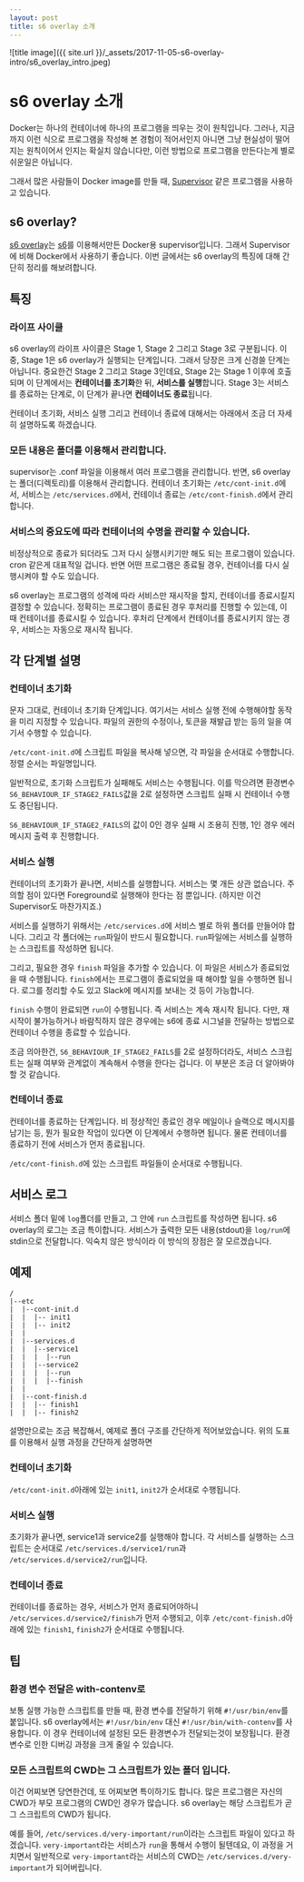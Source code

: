 ```yaml
---
layout: post
title: s6 overlay 소개
---
```

![title image]({{ site.url }}/_assets/2017-11-05-s6-overlay-intro/s6_overlay_intro.jpeg)

# s6 overlay 소개
Docker는 하나의 컨테이너에 하나의 프로그램을 띄우는 것이 원칙입니다. 그러나, 지금까지 이런 식으로 프로그램을 작성해 본 경험이 적어서인지 아니면 그냥 현실성이 떨어지는 원칙이어서 인지는 확실치 않습니다만, 이런 방법으로 프로그램을 만든다는게 별로 쉬운일은 아닙니다.

그래서 많은 사람들이 Docker image를 만들 때, [Supervisor](http://supervisord.org) 같은 프로그램을 사용하고 있습니다.

## s6 overlay?
[s6 overlay](https://github.com/just-containers/s6-overlay)는 [s6](http://skarnet.org/software/s6/)를 이용해서만든 Docker용 supervisor입니다. 그래서 Supervisor에 비해 Docker에서 사용하기 좋습니다. 이번 글에서는 s6 overlay의 특징에 대해 간단히 정리를 해보려합니다.

## 특징
### 라이프 사이클
s6 overlay의 라이프 사이클은 Stage 1, Stage 2 그리고 Stage 3로 구분됩니다. 이 중, Stage 1은 s6 overlay가 실행되는 단계입니다. 그래서 당장은 크게 신경쓸 단계는 아닙니다. 중요한건 Stage 2 그리고 Stage 3인데요, Stage 2는 Stage 1 이후에 호출되며 이 단계에서는 **컨테이너를 초기화**한 뒤, **서비스를 실행**합니다. Stage 3는 서비스를 종료하는 단계로, 이 단계가 끝나면 **컨테이너도 종료**됩니다.

컨테이너 초기화, 서비스 실행 그리고 컨테이너 종료에 대해서는 아래에서 조금 더 자세히 설명하도록 하겠습니다.

### 모든 내용은 폴더를 이용해서 관리합니다.
supervisor는 .conf 파일을 이용해서 여러 프로그램을 관리합니다. 반면, s6 overlay는 폴더(디렉토리)를 이용해서 관리합니다. 컨테이너 초기화는 `/etc/cont-init.d`에서, 서비스는 `/etc/services.d`에서, 컨테이너 종료는 `/etc/cont-finish.d`에서 관리합니다.

### 서비스의 중요도에 따라 컨테이너의 수명을 관리할 수 있습니다.
비정상적으로 종료가 되더라도 그저 다시 실행시키기만 해도 되는 프로그램이 있습니다. cron 같은게 대표적일 겁니다. 반면 어떤 프로그램은 종료될 경우, 컨테이너를 다시 실행시켜야 할 수도 있습니다.

s6 overlay는 프로그램의 성격에 따라 서비스만 재시작을 할지, 컨테이너를 종료시킬지 결정할 수 있습니다. 정확히는 프로그램이 종료된 경우 후처리를 진행할 수 있는데, 이 때 컨테이너를 종료시킬 수 있습니다. 후처리 단계에서 컨테이너를 종료시키지 않는 경우, 서비스는 자동으로 재시작 됩니다.

## 각 단계별 설명
### 컨테이너 초기화
문자 그대로, 컨테이너 초기화 단계입니다. 여기서는 서비스 실행 전에 수행해야할 동작을 미리 지정할 수 있습니다. 파일의 권한의 수정이나, 토큰을 재발급 받는 등의 일을 여기서 수행할 수 있습니다.

`/etc/cont-init.d`에 스크립트 파일을 복사해 넣으면, 각 파일을 순서대로 수행합니다. 정렬 순서는 파일명입니다.

일반적으로, 초기화 스크립트가 실패해도 서비스는 수행됩니다. 이를 막으려면 환경변수 `S6_BEHAVIOUR_IF_STAGE2_FAILS`값을 2로 설정하면 스크립트 실패 시 컨테이너 수행도 중단됩니다.

`S6_BEHAVIOUR_IF_STAGE2_FAILS`의 값이 0인 경우 실패 시 조용히 진행, 1인 경우 에러 메시지 출력 후 진행합니다.

### 서비스 실행
컨테이너의 초기화가 끝나면, 서비스를 실행합니다. 서비스는 몇 개든 상관 없습니다. 주의할 점이 있다면 Foreground로 실행해야 한다는 점 뿐입니다. (하지만 이건 Supervisor도 마찬가지죠.)

서비스를 실행하기 위해서는 `/etc/services.d`에 서비스 별로 하위 폴더를 만들어야 합니다. 그리고 각 폴더에는 `run`파일이 반드시 필요합니다. `run`파일에는 서비스를 실행하는 스크립트를 작성하면 됩니다.

그리고, 필요한 경우  `finish` 파일을 추가할 수 있습니다. 이 파일은 서비스가 종료되었을 때 수행됩니다. `finish`에서는 프로그램이 종료되었을 때 해야할 일을 수행하면 됩니다. 로그를 정리할 수도 있고 Slack에 메시지를 보내는 것 등이 가능합니다.

`finish` 수행이 완료되면 `run`이 수행됩니다. 즉 서비스는 계속 재시작 됩니다. 다만, 재시작이 불가능하거나 바람직하지 않은 경우에는 s6에 종료 시그널을 전달하는 방법으로 컨테이너 수행을 종료할 수 있습니다.

조금 의아한건, `S6_BEHAVIOUR_IF_STAGE2_FAILS`를 2로 설정하더라도,  서비스 스크립트는 실패 여부와 관계없이 계속해서 수행을 한다는 겁니다. 이 부분은 조금 더 알아봐야할 것 같습니다.

### 컨테이너 종료
컨테이너를 종료하는 단계입니다. 비 정상적인 종료인 경우 메일이나 슬랙으로 메시지를 남기는 등, 뭔가 필요한 작업이 있다면 이 단계에서 수행하면 됩니다. 물론 컨테이너를 종료하기 전에 서비스가 먼저 종료됩니다.

`/etc/cont-finish.d`에 있는 스크립트 파일들이 순서대로 수행됩니다.

## 서비스 로그
서비스 폴더 밑에 `log`폴더를 만들고, 그 안에 `run` 스크립트를 작성하면 됩니다. s6 overlay의 로그는 조금 특이합니다. 서비스가 출력한 모든 내용(stdout)을 `log/run`에 stdin으로 전달합니다. 익숙치 않은 방식이라 이 방식의 장점은 잘 모르겠습니다.

## 예제
```
/
|--etc
|  |--cont-init.d
|  |  |-- init1
|  |  |-- init2
|  |
|  |--services.d
|  |  |--service1
|  |  |  |--run
|  |  |--service2
|  |  |  |--run
|  |  |  |--finish
|  |
|  |--cont-finish.d
|  |  |-- finish1
|  |  |-- finish2
```

설명만으로는 조금 복잡해서, 예제로 폴더 구조를 간단하게 적어보았습니다. 위의 도표를 이용해서 실행 과정을 간단하게 설명하면

### 컨테이너 초기화
`/etc/cont-init.d`아래에 있는 `init1`, `init2`가 순서대로 수행됩니다.

### 서비스 실행
초기화가 끝나면, service1과 service2를 실행해야 합니다. 각 서비스를 실행하는 스크립트는 순서대로 `/etc/services.d/service1/run`과 `/etc/services.d/service2/run`입니다.

### 컨테이너 종료
컨테이너를 종료하는 경우, 서비스가 먼저 종료되어야하니 `/etc/services.d/service2/finish`가 먼저 수행되고, 이후 `/etc/cont-finish.d`아래에 있는 `finish1`, `finish2`가 순서대로 수행됩니다.

## 팁
### 환경 변수 전달은 with-contenv로
보통 실행 가능한 스크립트를 만들 때, 환경 변수를 전달하기 위해 `#!/usr/bin/env`를 붙입니다. s6 overlay에서는 `#!/usr/bin/env` 대신 `#!/usr/bin/with-contenv`를 사용합니다. 이 경우 컨테이너에 설정된 모든 환경변수가 전달되는것이 보장됩니다. 환경 변수로 인한 디버깅 과정을 크게 줄일 수 있습니다.
 
### 모든 스크립트의 CWD는 그 스크립트가 있는 폴더 입니다.
이건 어찌보면 당연한건데, 또 어찌보면 특이하기도 합니다. 많은 프로그램은 자신의 CWD가 부모 프로그램의 CWD인 경우가 많습니다. s6 overlay는 해당 스크립트가 곧 그 스크립트의 CWD가 됩니다.

예를 들어, `/etc/services.d/very-important/run`이라는 스크립트 파일이 있다고 하겠습니다.  `very-important`라는 서비스가 `run`을 통해서 수행이 될텐데요, 이 과정을 거치면서 일반적으로 `very-important`라는 서비스의 CWD는 `/etc/services.d/very-important`가 되어버립니다.

